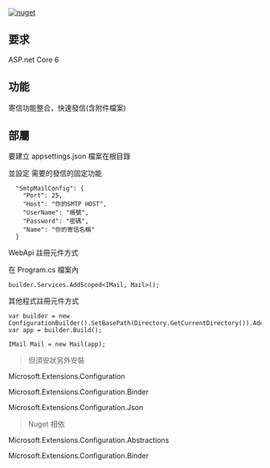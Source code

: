 [![nuget](https://img.shields.io/badge/nuget-ozakboy.Mail-blue)](https://www.nuget.org/packages/Ozakboy.Mail/)

## 要求

ASP.net Core 6

## 功能

寄信功能整合，快速發信(含附件檔案)

## 部屬

要建立 appsettings.json  檔案在根目錄

並設定 需要的發信的固定功能

```
  "SmtpMailConfig": {
    "Port": 25,
    "Host": "你的SMTP HOST",
    "UserName": "帳號",
    "Password": "密碼",
    "Name": "你的寄信名稱"
  }
```

WebApi 註冊元件方式

在 Program.cs 檔案內
```
builder.Services.AddScoped<IMail, Mail>();
```

其他程式註冊元件方式
```
var builder = new ConfigurationBuilder().SetBasePath(Directory.GetCurrentDirectory()).AddJsonFile("appsettings.json");
var app = builder.Build();

IMail Mail = new Mail(app);
```

>但須安狀另外安裝

Microsoft.Extensions.Configuration

Microsoft.Extensions.Configuration.Binder

Microsoft.Extensions.Configuration.Json



>Nuget 相依

Microsoft.Extensions.Configuration.Abstractions

Microsoft.Extensions.Configuration.Binder

